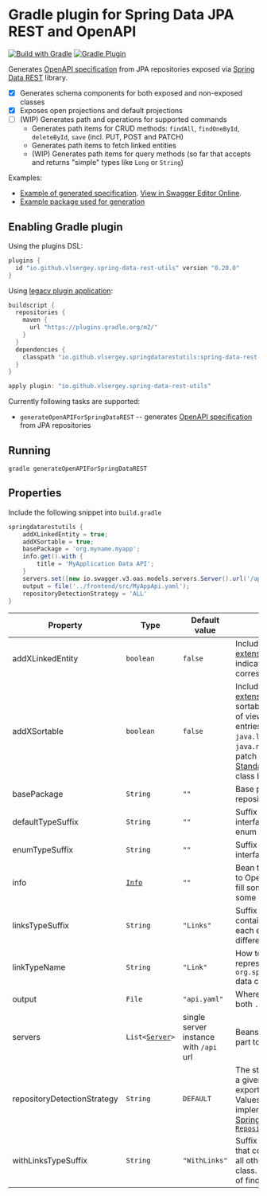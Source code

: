 # Gradle plugin for Spring Data JPA REST and OpenAPI  

[![Build with Gradle](https://github.com/vlsergey/spring-data-rest-utils/actions/workflows/build.yml/badge.svg?branch=master)](https://github.com/vlsergey/spring-data-rest-utils/actions/workflows/build.yml)
[![Gradle Plugin](https://img.shields.io/maven-metadata/v?label=Gradle%20Plugin&metadataUrl=https://plugins.gradle.org/m2/io/github/vlsergey/spring-data-rest-utils/io.github.vlsergey.spring-data-rest-utils.gradle.plugin/maven-metadata.xml)](https://plugins.gradle.org/plugin/io.github.vlsergey.spring-data-rest-utils)

Generates [OpenAPI specification](https://swagger.io/specification/) from JPA repositories exposed via [Spring Data REST](https://spring.io/projects/spring-data-rest) library.

- [x] Generates schema components for both exposed and non-exposed classes
- [x] Exposes open projections and default projections
- [ ] (WIP) Generates path and operations for supported commands
  - Generates path items for CRUD methods: `findAll`, `findOneById`, `deleteById`, `save` (incl. PUT, POST and PATCH)
  - Generates path items to fetch linked entities
  - (WIP) Generates path items for query methods (so far that accepts and returns "simple" types like `Long` or `String`)

Examples:
- [Example of generated specification](https://github.com/vlsergey/spring-data-rest-utils/blob/master/src/test/resources/io/github/vlsergey/springdatarestutils/example/expected.yaml). [View in Swagger Editor Online](https://editor.swagger.io/?url=https://raw.githubusercontent.com/vlsergey/spring-data-rest-utils/master/src/test/resources/io/github/vlsergey/springdatarestutils/example/expected.yaml).
- [Example package used for generation](https://github.com/vlsergey/spring-data-rest-utils/tree/master/src/test/java/io/github/vlsergey/springdatarestutils/example)

## Enabling Gradle plugin
Using the plugins DSL:
```groovy
plugins {
  id "io.github.vlsergey.spring-data-rest-utils" version "0.20.0"
}
```

Using [legacy plugin application](https://docs.gradle.org/current/userguide/plugins.html#sec:old_plugin_application):
```groovy
buildscript {
  repositories {
    maven {
      url "https://plugins.gradle.org/m2/"
    }
  }
  dependencies {
    classpath "io.github.vlsergey.springdatarestutils:spring-data-rest-utils:0.20.0"
  }
}

apply plugin: "io.github.vlsergey.spring-data-rest-utils"
```

Currently following tasks are supported:
- `generateOpenAPIForSpringDataREST` -- generates [OpenAPI specification](https://swagger.io/specification/) from JPA repositories

## Running
`gradle generateOpenAPIForSpringDataREST`

## Properties

Include the following snippet into `build.gradle`
```groovy
springdatarestutils {
    addXLinkedEntity = true;
    addXSortable = true;
    basePackage = 'org.myname.myapp';
    info.get().with {
        title = 'MyApplication Data API';
    }
    servers.set([new io.swagger.v3.oas.models.servers.Server().url('/api/data')]);
    output = file('../frontend/src/MyAppApi.yaml');
    repositoryDetectionStrategy = 'ALL'
}
```

| Property                    | Type      |  Default value | Description |
| --------------------------- | --------- | -------------- | ----------- |
| addXLinkedEntity            | `boolean` | `false`        | Include additional `x-linked-entity` [extension](https://swagger.io/docs/specification/openapi-extensions/) to every `link` entry to indicate type of entity returned by corresponding `href` URL  
| addXSortable                | `boolean` | `false`        | Include additional `x-sortable` [extension](https://swagger.io/docs/specification/openapi-extensions/) to schemas that are sortable from plugin author point of view. Currently it includes all entries implementing `java.lang.Comparable` and `java.net.URL`. Feel free to submit patch to [StandardSchemasProvider.java](https://github.com/vlsergey/spring-data-rest-utils/blob/master/src/main/java/io/github/vlsergey/springdatarestutils/StandardSchemasProvider.java) class better behavior.
| basePackage                 | `String`  | `""`           | Base package to search JPA repository interfaces in.
| defaultTypeSuffix           | `String`  | `""`           | Suffix to add to TypeScript interfaces to everything except enum classes
| enumTypeSuffix              | `String`  | `""`           | Suffix to add to TypeScript interfaces generated from enums
| info                        | [`Info`](https://github.com/swagger-api/swagger-core/blob/master/modules/swagger-models/src/main/java/io/swagger/v3/oas/models/info/Info.java) | `""`        | Bean to be included as `info` part to OpenAPI spec. Plugin will try to fill some fields by default since some of them are required.
| linksTypeSuffix             | `String`  | `"Links"`      | Suffix to add to class names that contains the single `_links` field for each exposed class. Must be different from `defaultTypeSuffix`.
| linkTypeName                | `String`  | `"Link"`       | How to name TypeScript interface representing `org.springframework.hateoas.Link` data class.
| output                      | `File`    | `"api.yaml"`   | Where to output result. Supports both `.json` and `.yaml` extensions.
| servers                     | `List<`[`Server`](https://github.com/swagger-api/swagger-core/blob/master/modules/swagger-models/src/main/java/io/swagger/v3/oas/models/servers/Server.java)`>` | single server instance with `/api` url | Beans to be included as `servers` part to OpenAPI spec.
| repositoryDetectionStrategy | `String`  | `DEFAULT`      | The strategy to determine whether a given repository is to be exported by Spring Data REST. Values (and actual implementation) are reused from [Spring Data REST `RepositoryDetectionStrategies`](https://docs.spring.io/spring-data/rest/docs/current/api/org/springframework/data/rest/core/mapping/RepositoryDetectionStrategy.RepositoryDetectionStrategies.html)
| withLinksTypeSuffix         | `String`  | `"WithLinks"`  | Suffix to add to interface names that contains both `_links` field and all other properties for exposed class. Such types are usual result of findOne() operation.
